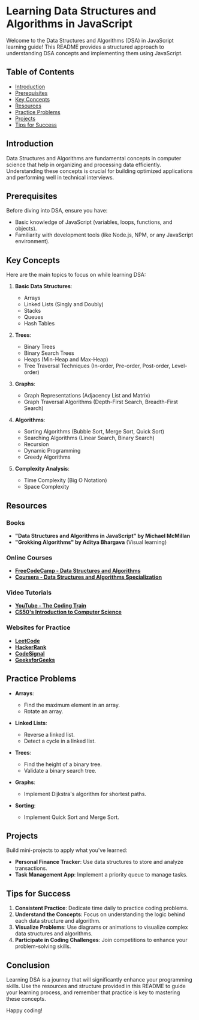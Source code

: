 # Learning Data Structures and Algorithms in JavaScript

Welcome to the Data Structures and Algorithms (DSA) in JavaScript learning guide! This README provides a structured approach to understanding DSA concepts and implementing them using JavaScript.

## Table of Contents

- [Introduction](#introduction)
- [Prerequisites](#prerequisites)
- [Key Concepts](#key-concepts)
- [Resources](#resources)
- [Practice Problems](#practice-problems)
- [Projects](#projects)
- [Tips for Success](#tips-for-success)

## Introduction

Data Structures and Algorithms are fundamental concepts in computer science that help in organizing and processing data efficiently. Understanding these concepts is crucial for building optimized applications and performing well in technical interviews.

## Prerequisites

Before diving into DSA, ensure you have:
- Basic knowledge of JavaScript (variables, loops, functions, and objects).
- Familiarity with development tools (like Node.js, NPM, or any JavaScript environment).

## Key Concepts

Here are the main topics to focus on while learning DSA:

1. **Basic Data Structures**:
   - Arrays
   - Linked Lists (Singly and Doubly)
   - Stacks
   - Queues
   - Hash Tables

2. **Trees**:
   - Binary Trees
   - Binary Search Trees
   - Heaps (Min-Heap and Max-Heap)
   - Tree Traversal Techniques (In-order, Pre-order, Post-order, Level-order)

3. **Graphs**:
   - Graph Representations (Adjacency List and Matrix)
   - Graph Traversal Algorithms (Depth-First Search, Breadth-First Search)

4. **Algorithms**:
   - Sorting Algorithms (Bubble Sort, Merge Sort, Quick Sort)
   - Searching Algorithms (Linear Search, Binary Search)
   - Recursion
   - Dynamic Programming
   - Greedy Algorithms

5. **Complexity Analysis**:
   - Time Complexity (Big O Notation)
   - Space Complexity

## Resources

### Books
- **"Data Structures and Algorithms in JavaScript" by Michael McMillan**
- **"Grokking Algorithms" by Aditya Bhargava** (Visual learning)

### Online Courses
- **[FreeCodeCamp - Data Structures and Algorithms](https://www.freecodecamp.org/learn)**
- **[Coursera - Data Structures and Algorithms Specialization](https://www.coursera.org/specializations/data-structures-algorithms)**

### Video Tutorials
- **[YouTube - The Coding Train](https://www.youtube.com/c/TheCodingTrain)**
- **[CS50's Introduction to Computer Science](https://cs50.harvard.edu/)**

### Websites for Practice
- **[LeetCode](https://leetcode.com/)**
- **[HackerRank](https://www.hackerrank.com/domains/tutorials/10-days-of-javascript)**
- **[CodeSignal](https://codesignal.com/)**
- **[GeeksforGeeks](https://www.geeksforgeeks.org/data-structures/)**

## Practice Problems

- **Arrays**:
  - Find the maximum element in an array.
  - Rotate an array.
  
- **Linked Lists**:
  - Reverse a linked list.
  - Detect a cycle in a linked list.

- **Trees**:
  - Find the height of a binary tree.
  - Validate a binary search tree.

- **Graphs**:
  - Implement Dijkstra's algorithm for shortest paths.

- **Sorting**:
  - Implement Quick Sort and Merge Sort.

## Projects

Build mini-projects to apply what you've learned:
- **Personal Finance Tracker**: Use data structures to store and analyze transactions.
- **Task Management App**: Implement a priority queue to manage tasks.

## Tips for Success

1. **Consistent Practice**: Dedicate time daily to practice coding problems.
2. **Understand the Concepts**: Focus on understanding the logic behind each data structure and algorithm.
3. **Visualize Problems**: Use diagrams or animations to visualize complex data structures and algorithms.
4. **Participate in Coding Challenges**: Join competitions to enhance your problem-solving skills.

## Conclusion

Learning DSA is a journey that will significantly enhance your programming skills. Use the resources and structure provided in this README to guide your learning process, and remember that practice is key to mastering these concepts.

Happy coding!
